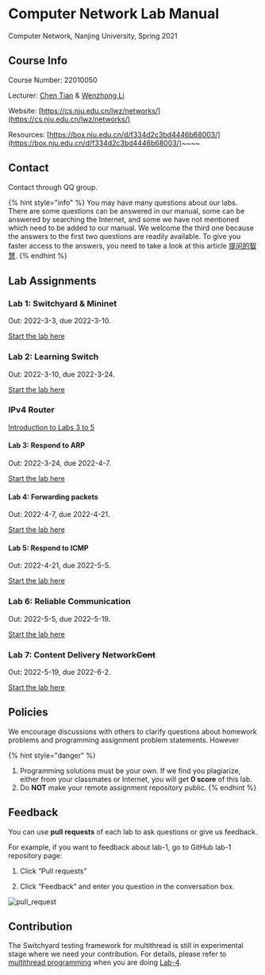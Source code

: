 # Computer Network Lab Manual

Computer Network, Nanjing University, Spring 2021

## Course Info

Course Number: 22010050

Lecturer: [Chen Tian](https://cs.nju.edu.cn/tianchen/) & [Wenzhong Li](https://cs.nju.edu.cn/lwz/)

Website: [https://cs.nju.edu.cn/lwz/networks/](https://cs.nju.edu.cn/lwz/networks/)

Resources: [https://box.nju.edu.cn/d/f334d2c3bd4446b68003/](https://box.nju.edu.cn/d/f334d2c3bd4446b68003/)~~~~

## Contact

Contact through QQ group.

{% hint style="info" %}
You may have many questions about our labs. There are some questions can be answered in our manual, some can be answered by searching the Internet, and some we have not mentioned which need to be added to our manual. We welcome the third one because the answers to the first two questions are readily available. To give you faster access to the answers, you need to take a look at this article [提问的智慧](https://github.com/ryanhanwu/How-To-Ask-Questions-The-Smart-Way/blob/master/README-zh\_CN.md).
{% endhint %}

## Lab Assignments

### Lab 1: Switchyard & Mininet

Out: 2022-3-3, due 2022-3-10.

[Start the lab here](lab-1/)

### Lab 2: Learning Switch

Out: 2022-3-10, due 2022-3-24.

[Start the lab here](lab-2/)

### IPv4 Router

[Introduction to Labs 3 to 5](ipv4-router/)

#### Lab 3: Respond to ARP

Out: 2022-3-24, due 2022-4-7.

[Start the lab here](ipv4-router/lab-3/)

#### Lab 4: Forwarding packets

Out: 2022-4-7, due 2022-4-21.

[Start the lab here](ipv4-router/lab-4/)

#### Lab 5: Respond to ICMP

Out: 2022-4-21, due 2022-5-5.

[Start the lab here](ipv4-router/lab-5/)

### Lab 6: Reliable Communication

Out: 2022-5-5, due 2022-5-19.

[Start the lab here](lab-6/)

### Lab 7: Content Delivery Network~~Cont~~

Out: 2022-5-19, due 2022-6-2.

[Start the lab here](lab-7/)

## Policies

We encourage discussions with others to clarify questions about homework problems and programming assignment problem statements. However

{% hint style="danger" %}
1. Programming solutions must be your own. If we find you plagiarize, either from your classmates or Internet, you will get **0 score** of this lab.
2. Do **NOT** make your remote assignment repository public.
{% endhint %}

## Feedback

You can use **pull requests** of each lab to ask questions or give us feedback.

For example, if you want to feedback about lab-1, go to GitHub lab-1 repository page:

1.  Click “Pull requests”


2. Click “Feedback” and enter you question in the conversation box.

![pull\_request](.gitbook/assets/pull\_request.png)

## Contribution

The Switchyard testing framework for multithread is still in experimental stage where we need your contribution. For details, please refer to [multithread programming](appendix/multithread-programming.md) when you are doing [Lab-4](ipv4-router/lab-4/).
